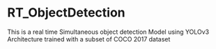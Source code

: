 # RT_ObjectDetection
This is a real time Simultaneous object detection Model using YOLOv3 Architecture trained with a subset of COCO 2017 dataset
